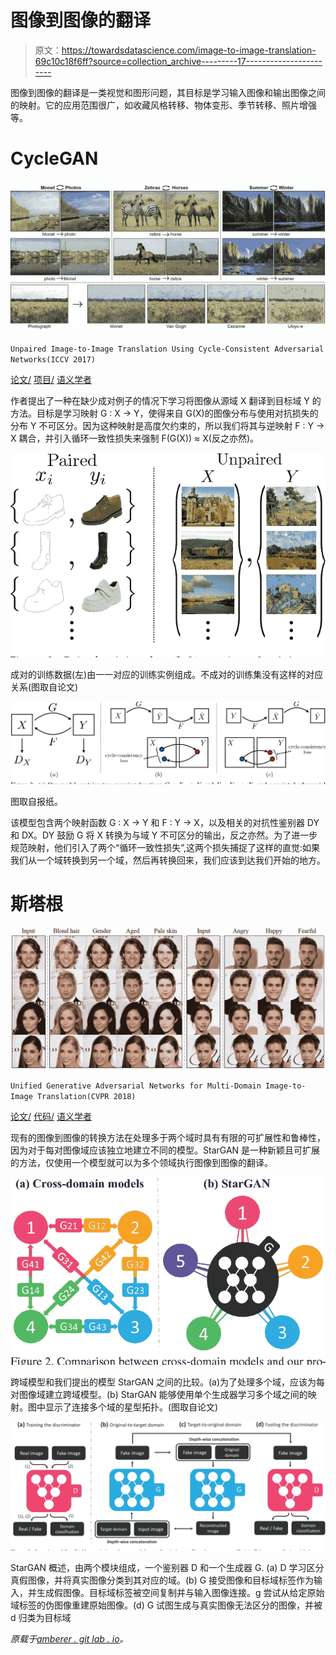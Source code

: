 # 图像到图像的翻译

> 原文：<https://towardsdatascience.com/image-to-image-translation-69c10c18f6ff?source=collection_archive---------17----------------------->

图像到图像的翻译是一类视觉和图形问题，其目标是学习输入图像和输出图像之间的映射。它的应用范围很广，如收藏风格转移、物体变形、季节转移、照片增强等。

# CycleGAN

![](img/55d711049ad70a29d8b12adde0040758.png)

`Unpaired Image-to-Image Translation Using Cycle-Consistent Adversarial Networks(ICCV 2017)`

[论文/](https://arxiv.org/pdf/1703.10593v6.pdf) [项目/](https://junyanz.github.io/CycleGAN/) [语义学者](https://www.semanticscholar.org/paper/Unpaired-Image-to-Image-Translation-Using-Networks-Zhu-Park/55c22f9c8f76b40793a8473248873f726abd8ce9)

作者提出了一种在缺少成对例子的情况下学习将图像从源域 X 翻译到目标域 Y 的方法。目标是学习映射 G : X → Y，使得来自 G(X)的图像分布与使用对抗损失的分布 Y 不可区分。因为这种映射是高度欠约束的，所以我们将其与逆映射 F : Y → X 耦合，并引入循环一致性损失来强制 F(G(X)) ≈ X(反之亦然)。

![](img/def26fdaac581aa9c2e8c7fbefe8d90d.png)

成对的训练数据(左)由一一对应的训练实例组成。不成对的训练集没有这样的对应关系(图取自论文)

![](img/735d7d3467fe6287178b54f8d18d353c.png)

图取自报纸。

该模型包含两个映射函数 G : X → Y 和 F : Y → X，以及相关的对抗性鉴别器 DY 和 DX。DY 鼓励 G 将 X 转换为与域 Y 不可区分的输出，反之亦然。为了进一步规范映射，他们引入了两个“循环一致性损失”,这两个损失捕捉了这样的直觉:如果我们从一个域转换到另一个域，然后再转换回来，我们应该到达我们开始的地方。

# 斯塔根

![](img/106e39a73f55f261cfdcd46b75d799ea.png)

`Unified Generative Adversarial Networks for Multi-Domain Image-to-Image Translation(CVPR 2018)`

[论文/](https://arxiv.org/pdf/1711.09020v3.pdf) [代码/](https://github.com/yunjey/stargan) [语义学者](https://www.semanticscholar.org/paper/StarGAN%3A-Unified-Generative-Adversarial-Networks-Choi-Choi/4273c24df71ec59c0c1cad95342d01cf53bb7d8d)

现有的图像到图像的转换方法在处理多于两个域时具有有限的可扩展性和鲁棒性，因为对于每对图像域应该独立地建立不同的模型。StarGAN 是一种新颖且可扩展的方法，仅使用一个模型就可以为多个领域执行图像到图像的翻译。

![](img/ab182087c6c7279a014c2b564addd33b.png)

跨域模型和我们提出的模型 StarGAN 之间的比较。(a)为了处理多个域，应该为每对图像域建立跨域模型。(b) StarGAN 能够使用单个生成器学习多个域之间的映射。图中显示了连接多个域的星型拓扑。(图取自论文)

![](img/d9621f403a3e9463d7fcb9f0e38d02b0.png)

StarGAN 概述，由两个模块组成，一个鉴别器 D 和一个生成器 G. (a) D 学习区分真假图像，并将真实图像分类到其对应的域。(b) G 接受图像和目标域标签作为输入，并生成假图像。目标域标签被空间复制并与输入图像连接。g 尝试从给定原始域标签的伪图像重建原始图像。(d) G 试图生成与真实图像无法区分的图像，并被 d 归类为目标域

*原载于*[*amberer . git lab . io*](https://amberer.gitlab.io/papers_in_ai/img2img-translation.html)*。*